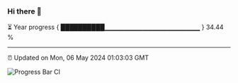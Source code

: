 ### Hi there 👋

⏳ Year progress { ██████████▁▁▁▁▁▁▁▁▁▁▁▁▁▁▁▁▁▁▁▁ } 34.44 %

---

⏰ Updated on Mon, 06 May 2024 01:03:03 GMT

![Progress Bar CI](https://github.com/liununu/liununu/workflows/Progress%20Bar%20CI/badge.svg)
